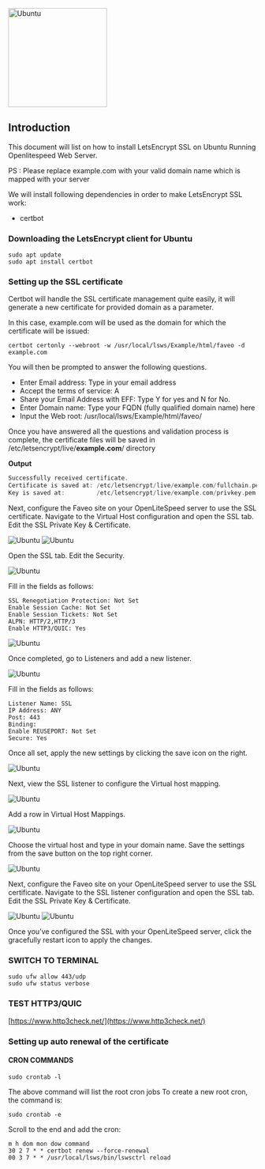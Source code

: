 
<img alt="Ubuntu" src="https://github.com/ladybirdweb/faveo-server-images/blob/master/_docs/installation/providers/enterprise/openlitespeed-images/openlitespeed_logo_grey_bold.png?raw=true" width="200px" />

## Introduction

This document will list on how to install LetsEncrypt SSL on Ubuntu Running Openlitespeed Web Server.

PS : Please replace example.com with your valid domain name which is mapped with your server

We will install following dependencies in order to make LetsEncrypt SSL work:

- certbot

### Downloading the LetsEncrypt client for Ubuntu

```
sudo apt update
sudo apt install certbot
```

### Setting up the SSL certificate

Certbot will handle the SSL certificate management quite easily, it will generate a new certificate for provided domain as a parameter.

In this case, example.com will be used as the domain for which the certificate will be issued:

```
certbot certonly --webroot -w /usr/local/lsws/Example/html/faveo -d example.com
```

You will then be prompted to answer the following questions.

- Enter Email address: Type in your email address
- Accept the terms of service: A
- Share your Email Address with EFF: Type Y for yes and N for No.
- Enter Domain name: Type your FQDN (fully qualified domain name) here
- Input the Web root: /usr/local/lsws/Example/html/faveo/

Once you have answered all the questions and validation process is complete, the certificate files will be saved in /etc/letsencrypt/live/**example.com**/ directory

**Output**

```cpp
Successfully received certificate.
Certificate is saved at: /etc/letsencrypt/live/example.com/fullchain.pem
Key is saved at:         /etc/letsencrypt/live/example.com/privkey.pem

```

Next, configure the Faveo site on your OpenLiteSpeed server to use the SSL certificate. Navigate to the Virtual Host configuration and open the SSL tab. Edit the SSL Private Key & Certificate.

<img alt="Ubuntu" src="https://github.com/ladybirdweb/faveo-server-images/blob/master/_docs/installation/providers/enterprise/openlitespeed-images/op-add-ssl-keys.png?raw=true" />

<img alt="Ubuntu" src="https://github.com/ladybirdweb/faveo-server-images/blob/master/_docs/installation/providers/enterprise/openlitespeed-images/op-ssl-keys.png?raw=true" />

Open the SSL tab. Edit the Security.

<img alt="Ubuntu" src="https://github.com/ladybirdweb/faveo-server-images/blob/master/_docs/installation/providers/enterprise/openlitespeed-images/op-ssl-security-1.png?raw=true" />

Fill in the fields as follows:

```
SSL Renegotiation Protection: Not Set
Enable Session Cache: Not Set
Enable Session Tickets: Not Set
ALPN: HTTP/2,HTTP/3 
Enable HTTP3/QUIC: Yes
```

<img alt="Ubuntu" src="https://github.com/ladybirdweb/faveo-server-images/blob/master/_docs/installation/providers/enterprise/openlitespeed-images/op-ssl-security-2.png?raw=true" />

Once completed, go to Listeners and add a new listener.

<img alt="Ubuntu" src="https://github.com/ladybirdweb/faveo-server-images/blob/master/_docs/installation/providers/enterprise/openlitespeed-images/op-ssl-listener.png?raw=true" />

Fill in the fields as follows:

```
Listener Name: SSL
IP Address: ANY
Post: 443
Binding:
Enable REUSEPORT: Not Set
Secure: Yes
```

Once all set, apply the new settings by clicking the save icon on the right.

<img alt="Ubuntu" src="https://github.com/ladybirdweb/faveo-server-images/blob/master/_docs/installation/providers/enterprise/openlitespeed-images/op-listener-enable-secure.png?raw=true" />

Next, view the SSL listener to configure the Virtual host mapping.

<img alt="Ubuntu" src="https://github.com/ladybirdweb/faveo-server-images/blob/master/_docs/installation/providers/enterprise/openlitespeed-images/op-ssl-listener.png?raw=true" />

Add a row in Virtual Host Mappings.

<img alt="Ubuntu" src="https://github.com/ladybirdweb/faveo-server-images/blob/master/_docs/installation/providers/enterprise/openlitespeed-images/op-add-virtual-host.png?raw=true" />

Choose the virtual host and type in your domain name. Save the settings from the save button on the top right corner.

<img alt="Ubuntu" src="https://github.com/ladybirdweb/faveo-server-images/blob/master/_docs/installation/providers/enterprise/openlitespeed-images/op-virtual-host-domains.png?raw=true" />

Next, configure the Faveo site on your OpenLiteSpeed server to use the SSL certificate. Navigate to the SSL listener configuration and open the SSL tab. Edit the SSL Private Key & Certificate.

<img alt="Ubuntu" src="https://github.com/ladybirdweb/faveo-server-images/blob/master/_docs/installation/providers/enterprise/openlitespeed-images/op-listener-ssl-1.png?raw=true" />

<img alt="Ubuntu" src="https://github.com/ladybirdweb/faveo-server-images/blob/master/_docs/installation/providers/enterprise/openlitespeed-images/op-listener-ssl-2.png?raw=true" />


Once you’ve configured the SSL with your OpenLiteSpeed server, click the gracefully restart icon to apply the changes.

### SWITCH TO TERMINAL
```
sudo ufw allow 443/udp
sudo ufw status verbose
```

### TEST HTTP3/QUIC
[https://www.http3check.net/](https://www.http3check.net/)

### Setting up auto renewal of the certificate

#### CRON COMMANDS

```
sudo crontab -l
```

The above command will list the root cron jobs To create a new root cron, the command is:

```
sudo crontab -e
```

Scroll to the end and add the cron:

```
m h dom mon dow command
30 2 7 * * certbot renew --force-renewal
00 3 7 * * /usr/local/lsws/bin/lswsctrl reload
```
